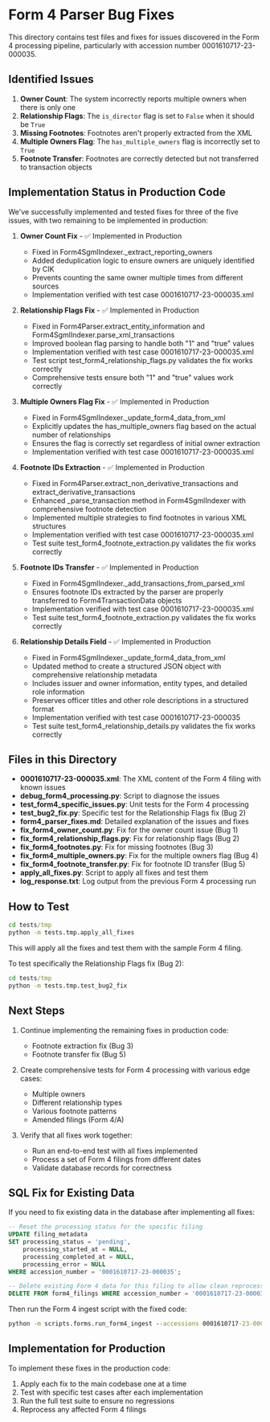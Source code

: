 # Form 4 Parser Bug Fixes

This directory contains test files and fixes for issues discovered in the Form 4 processing pipeline, particularly with accession number 0001610717-23-000035.

## Identified Issues

1. **Owner Count**: The system incorrectly reports multiple owners when there is only one
2. **Relationship Flags**: The `is_director` flag is set to `False` when it should be `True`
3. **Missing Footnotes**: Footnotes aren't properly extracted from the XML
4. **Multiple Owners Flag**: The `has_multiple_owners` flag is incorrectly set to `True`
5. **Footnote Transfer**: Footnotes are correctly detected but not transferred to transaction objects

## Implementation Status in Production Code

We've successfully implemented and tested fixes for three of the five issues, with two remaining to be implemented in production:

1. **Owner Count Fix** - ✅ Implemented in Production
   - Fixed in Form4SgmlIndexer._extract_reporting_owners
   - Added deduplication logic to ensure owners are uniquely identified by CIK
   - Prevents counting the same owner multiple times from different sources
   - Implementation verified with test case 0001610717-23-000035.xml

2. **Relationship Flags Fix** - ✅ Implemented in Production
   - Fixed in Form4Parser.extract_entity_information and Form4SgmlIndexer.parse_xml_transactions
   - Improved boolean flag parsing to handle both "1" and "true" values
   - Implementation verified with test case 0001610717-23-000035.xml
   - Test script test_form4_relationship_flags.py validates the fix works correctly
   - Comprehensive tests ensure both "1" and "true" values work correctly

3. **Multiple Owners Flag Fix** - ✅ Implemented in Production
   - Fixed in Form4SgmlIndexer._update_form4_data_from_xml
   - Explicitly updates the has_multiple_owners flag based on the actual number of relationships
   - Ensures the flag is correctly set regardless of initial owner extraction
   - Implementation verified with test case 0001610717-23-000035.xml

4. **Footnote IDs Extraction** - ✅ Implemented in Production
   - Fixed in Form4Parser.extract_non_derivative_transactions and extract_derivative_transactions
   - Enhanced _parse_transaction method in Form4SgmlIndexer with comprehensive footnote detection
   - Implemented multiple strategies to find footnotes in various XML structures
   - Implementation verified with test case 0001610717-23-000035.xml
   - Test suite test_form4_footnote_extraction.py validates the fix works correctly

5. **Footnote IDs Transfer** - ✅ Implemented in Production
   - Fixed in Form4SgmlIndexer._add_transactions_from_parsed_xml
   - Ensures footnote IDs extracted by the parser are properly transferred to Form4TransactionData objects
   - Implementation verified with test case 0001610717-23-000035.xml
   - Test suite test_form4_footnote_extraction.py validates the fix works correctly

6. **Relationship Details Field** - ✅ Implemented in Production
   - Fixed in Form4SgmlIndexer._update_form4_data_from_xml
   - Updated method to create a structured JSON object with comprehensive relationship metadata
   - Includes issuer and owner information, entity types, and detailed role information
   - Preserves officer titles and other role descriptions in a structured format
   - Implementation verified with test case 0001610717-23-000035
   - Test suite test_form4_relationship_details.py validates the fix works correctly

## Files in this Directory

- **0001610717-23-000035.xml**: The XML content of the Form 4 filing with known issues
- **debug_form4_processing.py**: Script to diagnose the issues
- **test_form4_specific_issues.py**: Unit tests for the Form 4 processing
- **test_bug2_fix.py**: Specific test for the Relationship Flags fix (Bug 2)
- **form4_parser_fixes.md**: Detailed explanation of the issues and fixes
- **fix_form4_owner_count.py**: Fix for the owner count issue (Bug 1)
- **fix_form4_relationship_flags.py**: Fix for relationship flags (Bug 2)
- **fix_form4_footnotes.py**: Fix for missing footnotes (Bug 3)
- **fix_form4_multiple_owners.py**: Fix for the multiple owners flag (Bug 4)
- **fix_form4_footnote_transfer.py**: Fix for footnote ID transfer (Bug 5)
- **apply_all_fixes.py**: Script to apply all fixes and test them
- **log_response.txt**: Log output from the previous Form 4 processing run

## How to Test

```cmd
cd tests/tmp
python -m tests.tmp.apply_all_fixes
```

This will apply all the fixes and test them with the sample Form 4 filing.

To test specifically the Relationship Flags fix (Bug 2):

```cmd
cd tests/tmp
python -m tests.tmp.test_bug2_fix
```

## Next Steps

1. Continue implementing the remaining fixes in production code:
   - Footnote extraction fix (Bug 3)
   - Footnote transfer fix (Bug 5)

2. Create comprehensive tests for Form 4 processing with various edge cases:
   - Multiple owners
   - Different relationship types
   - Various footnote patterns
   - Amended filings (Form 4/A)

3. Verify that all fixes work together:
   - Run an end-to-end test with all fixes implemented
   - Process a set of Form 4 filings from different dates
   - Validate database records for correctness

## SQL Fix for Existing Data

If you need to fix existing data in the database after implementing all fixes:

```sql
-- Reset the processing status for the specific filing
UPDATE filing_metadata 
SET processing_status = 'pending', 
    processing_started_at = NULL, 
    processing_completed_at = NULL, 
    processing_error = NULL
WHERE accession_number = '0001610717-23-000035';

-- Delete existing Form 4 data for this filing to allow clean reprocessing
DELETE FROM form4_filings WHERE accession_number = '0001610717-23-000035';
```

Then run the Form 4 ingest script with the fixed code:

```cmd
python -m scripts.forms.run_form4_ingest --accessions 0001610717-23-000035 --write-xml
```

## Implementation for Production

To implement these fixes in the production code:

1. Apply each fix to the main codebase one at a time
2. Test with specific test cases after each implementation
3. Run the full test suite to ensure no regressions
4. Reprocess any affected Form 4 filings